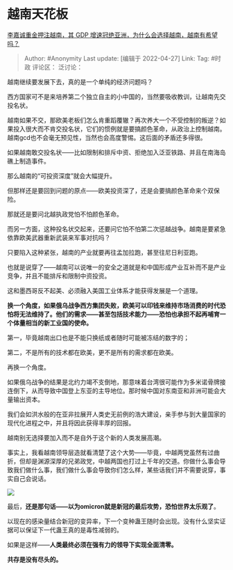 # 越南天花板
[李嘉诚重金押注越南，其 GDP 增速冠绝亚洲，为什么会选择越南，越南有希望吗？](https://www.zhihu.com/question/530004803/answer/2458882288)

> Author: #Anonymity
> Last update: [编辑于 2022-04-27]
> Link:
> Tag: #时政
> 评论区：
> 泛讨论：

越南继续要发展下去，真的是一个单纯的经济问题吗？

西方国家可不是来培养第二个独立自主的小中国的，当然要吸收教训，让越南先交投名状。

越南如果不交，那欧美老板们怎么肯重蹈覆辙？再次养大一个不受控制的叛逆？如果投入很大而不肯交投名状，它们的惯例就是要搞颜色革命，从政治上控制越南。越南gcd也不会毫无预见性，当然也会高度警惕。这后面的矛盾还多得很。

如果越南敢交投名状——比如限制和排斥中资、拒绝加入泛亚铁路、并且在南海岛礁上制造事件。

那么越南的“可投资深度”就会大幅提升。

但那样还是要回到问题的原点——欧美投资深了，还是会要搞颜色革命来个双保险。

那就还是要问北越执政党怕不怕颜色革命。

而另一方面，这种投名状交起来，还要问它怕不怕第二次惩越战争。越南是要紧急依靠欧美武器重新武装来军事对抗吗？

只要陷入这种紧张，越南的产业就要再往孟加拉跑，甚至往尼日利亚跑。

也就是说穿了——越南可以说唯一的安全之道就是和中国形成产业互补而不是产业竞争，并且不能排斥和限制中资投资。

这和墨西哥反不起美、必须融入美国工业体系才能获得发展是一个道理。

**换一个角度，如果俄乌战争西方集团失败，欧美可以印钱来维持市场消费的时代恐怕将无法维持了。他们的需求——甚至包括技术能力——恐怕也承担不起再哺育一个体量相当的新工业国的使命。**

第一，毕竟越南出口也是不能只换纸或者随时可能被冻结的数字的；

第二，不是所有的技术都在欧美，更不是所有的需求都在欧美。

再换一个角度。

如果俄乌战争的结果是北约力竭不支倒地，那意味着台湾很可能作为多米诺骨牌接连倒下，从而导致中国登上东亚的主导地位。那时候中国对东南亚和非洲可能会大量输出资本。

我们会如洪水般的在亚非拉展开人类史无前例的浩大建设，亲手参与到大量国家的现代化进程之中，并且将因此获得丰厚的回报。

越南别无选择要加入而不是自外于这个新的人类发展高潮。

事实上，我看越南领导层造就看清楚了这个大势——毕竟，中越两党虽然有过曲折，但却是渊源深厚的兄弟政党，中越两国也打过上千年的交道。你做什么事会导致我们做什么事，我们做什么事会导致你们怎么样，某些话我们并不需要说穿，事实自己会说话。

![](https://pic1.zhimg.com/50/v2-eb474ff28844678d011a27e039564270_720w.jpg?source=1940ef5c)

最后，**还是那句话——以为omicron就是新冠的最后攻势，恐怕世界太乐观了**。

以现在的感染量结合新冠的变异率，下一个变种蛊王随时会出现。没有什么坚实证据可以保证下一代蛊王真的是毒性减弱的。

如果是这样——**人类最终必须在强有力的领导下实现全面清零。**

**共存是没有尽头的。**
